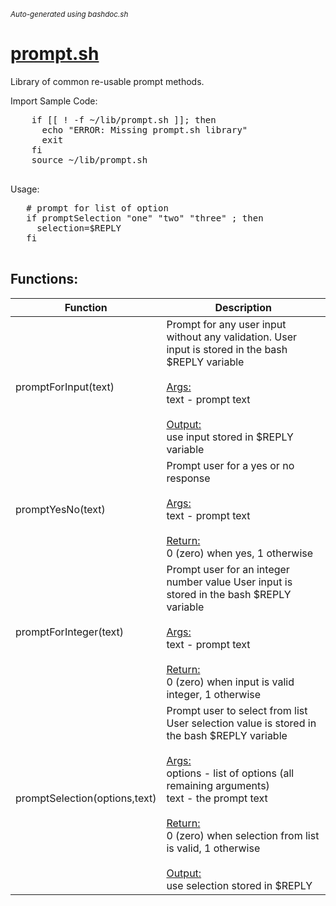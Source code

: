 <small><i>Auto-generated using bashdoc.sh</i></small>
# [prompt.sh](../prompt.sh)

 Library of common re-usable prompt methods.

Import Sample Code:
  <pre>
    if [[ ! -f ~/lib/prompt.sh ]]; then
      echo "ERROR: Missing prompt.sh library"
      exit
    fi
    source ~/lib/prompt.sh
  </pre>

Usage:
 <pre>
   # prompt for list of option
   if promptSelection "one" "two" "three" ; then
     selection=$REPLY
   fi
 </pre>


## Functions:
| Function | Description |
|----------|-------------|
| promptForInput(text) | Prompt for any user input without any validation.  User input is stored in the bash $REPLY variable  <br><br><u>Args:</u><br>text - prompt text <br><br><u>Output:</u><br>use input stored in $REPLY variable<br> |
| promptYesNo(text) | Prompt user for a yes or no response  <br><br><u>Args:</u><br>text - prompt text <br><br><u>Return:</u><br>0 (zero) when yes, 1 otherwise<br> |
| promptForInteger(text) | Prompt user for an integer number value User input is stored in the bash $REPLY variable  <br><br><u>Args:</u><br>text - prompt text <br><br><u>Return:</u><br>0 (zero) when input is valid integer, 1 otherwise<br> |
| promptSelection(options,text) | Prompt user to select from list User selection value is stored in the bash $REPLY variable  <br><br><u>Args:</u><br>options - list of options (all remaining arguments) <br>text - the prompt text <br><br><u>Return:</u><br>0 (zero) when selection from list is valid, 1 otherwise<br><br><u>Output:</u><br>use selection stored in $REPLY<br> |

